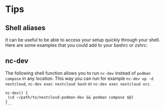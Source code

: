 # Tips

## Shell aliases

It can be useful to be able to access your setup quickly through your shell. Here are some examples that you could add to your bashrc or zshrc:

## nc-dev

The following shell function allows you to run `nc-dev` instead of `podman compose` in any location. This way you can run for example `nc-dev up -d nextcloud`, `nc-dev exec nextcloud bash` or `nc-dev exec nextcloud occ`.

````
nc-dev() {
 (cd ~/path/to/nextcloud-podman-dev && podman compose $@)
}
```
